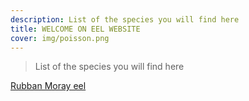 ```yaml
---
description: List of the species you will find here
title: WELCOME ON EEL WEBSITE
cover: img/poisson.png
---
```


> List of the species you will find here

[Rubban Moray eel](https://viollatlise.github.io/EEL/post/rubbanmoray/)





